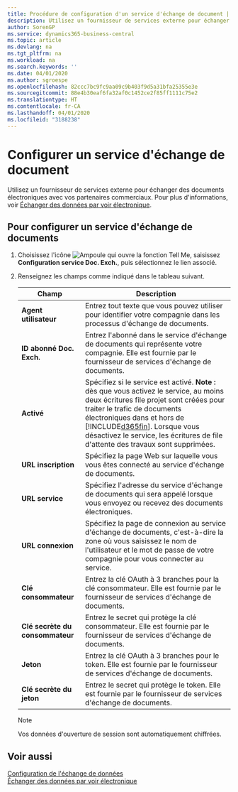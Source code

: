 ```yaml
---
title: Procédure de configuration d'un service d'échange de document | Microsoft Docs
description: Utilisez un fournisseur de services externe pour échanger des documents électroniques avec vos partenaires commerciaux.
author: SorenGP
ms.service: dynamics365-business-central
ms.topic: article
ms.devlang: na
ms.tgt_pltfrm: na
ms.workload: na
ms.search.keywords: ''
ms.date: 04/01/2020
ms.author: sgroespe
ms.openlocfilehash: 82ccc7bc9fc9aa09c9b403f9d5a31bfa25355e3e
ms.sourcegitcommit: 88e4b30eaf6fa32af0c1452ce2f85ff1111c75e2
ms.translationtype: HT
ms.contentlocale: fr-CA
ms.lasthandoff: 04/01/2020
ms.locfileid: "3188238"
---
```

# <a name="set-up-a-document-exchange-service"></a>Configurer un service d'échange de document
Utilisez un fournisseur de services externe pour échanger des documents électroniques avec vos partenaires commerciaux. Pour plus d'informations, voir [Échanger des données par voir électronique](across-data-exchange.md).  

## <a name="to-set-up-a-document-exchange-service"></a>Pour configurer un service d'échange de documents  
1. Choisissez l'icône ![Ampoule qui ouvre la fonction Tell Me](media/ui-search/search_small.png "Dites-moi ce que vous voulez faire"), saisissez **Configuration service Doc. Exch.**, puis sélectionnez le lien associé.  
2. Renseignez les champs comme indiqué dans le tableau suivant.  

    |Champ|Description|  
    |---------------------------------|---------------------------------------|  
    |**Agent utilisateur**|Entrez tout texte que vous pouvez utiliser pour identifier votre compagnie dans les processus d'échange de documents.|  
    |**ID abonné Doc. Exch.**|Entrez l'abonné dans le service d'échange de documents qui représente votre compagnie. Elle est fournie par le fournisseur de services d'échange de documents.|  
    |**Activé**|Spécifiez si le service est activé. **Note :** dès que vous activez le service, au moins deux écritures file projet sont créées pour traiter le trafic de documents électroniques dans et hors de [!INCLUDE[d365fin](includes/d365fin_md.md)]. Lorsque vous désactivez le service, les écritures de file d'attente des travaux sont supprimées.|  
    |**URL inscription**|Spécifiez la page Web sur laquelle vous vous êtes connecté au service d'échange de documents.|  
    |**URL service**|Spécifiez l'adresse du service d'échange de documents qui sera appelé lorsque vous envoyez ou recevez des documents électroniques.|  
    |**URL connexion**|Spécifiez la page de connexion au service d'échange de documents, c'est-à-dire la zone où vous saisissez le nom de l'utilisateur et le mot de passe de votre compagnie pour vous connecter au service.|  
    |**Clé consommateur**|Entrez la clé OAuth à 3 branches pour la clé consommateur. Elle est fournie par le fournisseur de services d'échange de documents.|  
    |**Clé secrète du consommateur**|Entrez le secret qui protège la clé consommateur. Elle est fournie par le fournisseur de services d'échange de documents.|  
    |**Jeton**|Entrez la clé OAuth à 3 branches pour le token. Elle est fournie par le fournisseur de services d'échange de documents.|  
    |**Clé secrète du jeton**|Entrez le secret qui protège le token. Elle est fournie par le fournisseur de services d'échange de documents.|  

    > [!NOTE]  
    > Vos données d'ouverture de session sont automatiquement chiffrées.

## <a name="see-also"></a>Voir aussi  
[Configuration de l'échange de données](across-set-up-data-exchange.md)  
[Échanger des données par voir électronique](across-data-exchange.md)
